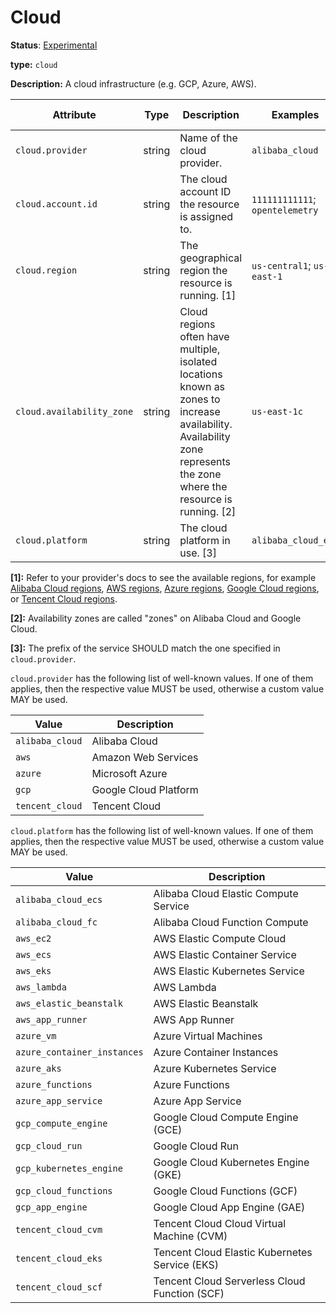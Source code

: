 # Cloud

**Status**: [Experimental](../../document-status.md)

**type:** `cloud`

**Description:** A cloud infrastructure (e.g. GCP, Azure, AWS).

<!-- semconv cloud -->
| Attribute  | Type | Description  | Examples  | Requirement Level |
|---|---|---|---|---|
| `cloud.provider` | string | Name of the cloud provider. | `alibaba_cloud` | Recommended |
| `cloud.account.id` | string | The cloud account ID the resource is assigned to. | `111111111111`; `opentelemetry` | Recommended |
| `cloud.region` | string | The geographical region the resource is running. [1] | `us-central1`; `us-east-1` | Recommended |
| `cloud.availability_zone` | string | Cloud regions often have multiple, isolated locations known as zones to increase availability. Availability zone represents the zone where the resource is running. [2] | `us-east-1c` | Recommended |
| `cloud.platform` | string | The cloud platform in use. [3] | `alibaba_cloud_ecs` | Recommended |

**[1]:** Refer to your provider's docs to see the available regions, for example [Alibaba Cloud regions](https://www.alibabacloud.com/help/doc-detail/40654.htm), [AWS regions](https://aws.amazon.com/about-aws/global-infrastructure/regions_az/), [Azure regions](https://azure.microsoft.com/en-us/global-infrastructure/geographies/), [Google Cloud regions](https://cloud.google.com/about/locations), or [Tencent Cloud regions](https://intl.cloud.tencent.com/document/product/213/6091).

**[2]:** Availability zones are called "zones" on Alibaba Cloud and Google Cloud.

**[3]:** The prefix of the service SHOULD match the one specified in `cloud.provider`.

`cloud.provider` has the following list of well-known values. If one of them applies, then the respective value MUST be used, otherwise a custom value MAY be used.

| Value  | Description |
|---|---|
| `alibaba_cloud` | Alibaba Cloud |
| `aws` | Amazon Web Services |
| `azure` | Microsoft Azure |
| `gcp` | Google Cloud Platform |
| `tencent_cloud` | Tencent Cloud |

`cloud.platform` has the following list of well-known values. If one of them applies, then the respective value MUST be used, otherwise a custom value MAY be used.

| Value  | Description |
|---|---|
| `alibaba_cloud_ecs` | Alibaba Cloud Elastic Compute Service |
| `alibaba_cloud_fc` | Alibaba Cloud Function Compute |
| `aws_ec2` | AWS Elastic Compute Cloud |
| `aws_ecs` | AWS Elastic Container Service |
| `aws_eks` | AWS Elastic Kubernetes Service |
| `aws_lambda` | AWS Lambda |
| `aws_elastic_beanstalk` | AWS Elastic Beanstalk |
| `aws_app_runner` | AWS App Runner |
| `azure_vm` | Azure Virtual Machines |
| `azure_container_instances` | Azure Container Instances |
| `azure_aks` | Azure Kubernetes Service |
| `azure_functions` | Azure Functions |
| `azure_app_service` | Azure App Service |
| `gcp_compute_engine` | Google Cloud Compute Engine (GCE) |
| `gcp_cloud_run` | Google Cloud Run |
| `gcp_kubernetes_engine` | Google Cloud Kubernetes Engine (GKE) |
| `gcp_cloud_functions` | Google Cloud Functions (GCF) |
| `gcp_app_engine` | Google Cloud App Engine (GAE) |
| `tencent_cloud_cvm` | Tencent Cloud Cloud Virtual Machine (CVM) |
| `tencent_cloud_eks` | Tencent Cloud Elastic Kubernetes Service (EKS) |
| `tencent_cloud_scf` | Tencent Cloud Serverless Cloud Function (SCF) |
<!-- endsemconv -->
